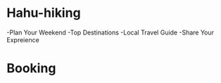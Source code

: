 # Hahu-hiking
-Plan Your Weekend
-Top Destinations 
-Local Travel Guide
-Share Your Expreience 

# Booking 
